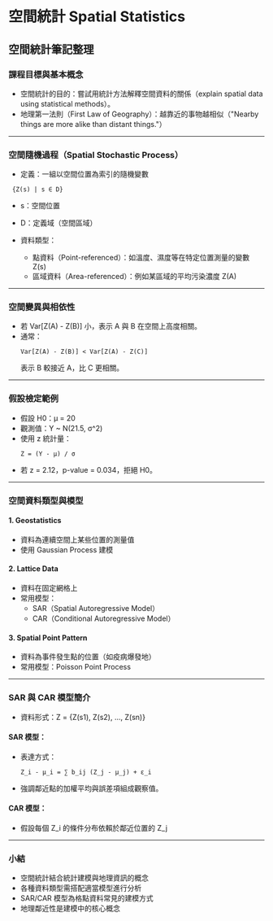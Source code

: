 # 空間統計 Spatial Statistics
## 空間統計筆記整理

### 課程目標與基本概念
- 空間統計的目的：嘗試用統計方法解釋空間資料的關係（explain spatial data using statistical methods）。
- 地理第一法則（First Law of Geography）：越靠近的事物越相似（"Nearby things are more alike than distant things."）

---

### 空間隨機過程（Spatial Stochastic Process）
- 定義：一組以空間位置為索引的隨機變數
 ```
  {Z(s) | s ∈ D}
 ```
  - s：空間位置
  - D：定義域（空間區域）

- 資料類型：
  - 點資料（Point-referenced）：如溫度、濕度等在特定位置測量的變數 Z(s)
  - 區域資料（Area-referenced）：例如某區域的平均污染濃度 Z(A)

---

### 空間變異與相依性
- 若 Var[Z(A) - Z(B)] 小，表示 A 與 B 在空間上高度相關。
- 通常：
  ```
  Var[Z(A) - Z(B)] < Var[Z(A) - Z(C)]
  ```
  表示 B 較接近 A，比 C 更相關。

---

### 假設檢定範例
- 假設 H0：μ = 20
- 觀測值：Y ~ N(21.5, σ^2)
- 使用 z 統計量：
  ```
  Z = (Y - μ) / σ
  ```
- 若 z = 2.12，p-value = 0.034，拒絕 H0。

---

### 空間資料類型與模型

#### 1. Geostatistics
- 資料為連續空間上某些位置的測量值
- 使用 Gaussian Process 建模

#### 2. Lattice Data
- 資料在固定網格上
- 常用模型：
  - SAR（Spatial Autoregressive Model）
  - CAR（Conditional Autoregressive Model）

#### 3. Spatial Point Pattern
- 資料為事件發生點的位置（如疫病爆發地）
- 常用模型：Poisson Point Process

---

### SAR 與 CAR 模型簡介

- 資料形式：Z = {Z(s1), Z(s2), ..., Z(sn)}

#### SAR 模型：
- 表達方式：
  ```
  Z_i - μ_i = ∑ b_ij (Z_j - μ_j) + ε_i
  ```
- 強調鄰近點的加權平均與誤差項組成觀察值。

#### CAR 模型：
- 假設每個 Z_i 的條件分布依賴於鄰近位置的 Z_j

---

### 小結
- 空間統計結合統計建模與地理資訊的概念
- 各種資料類型需搭配適當模型進行分析
- SAR/CAR 模型為格點資料常見的建模方式
- 地理鄰近性是建模中的核心概念

